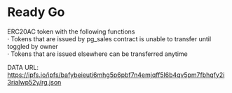 # Ready Go

ERC20AC token with the following functions<br>
· Tokens that are issued by pg_sales contract is unable to transfer until toggled by owner<br>
· Tokens that are issued elsewhere can be transferred anytime


DATA URL: https://ipfs.io/ipfs/bafybeieuti6mhg5p6pbf7n4emjqff5l6b4qv5pm7fbhqfy2i3rialwp52y/rg.json